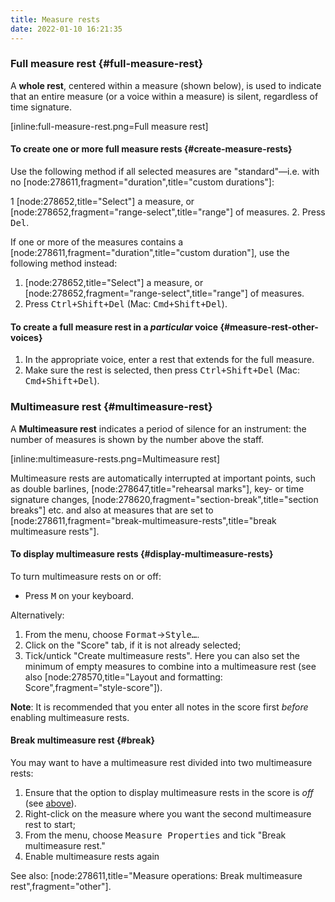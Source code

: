 ```yaml
---
title: Measure rests
date: 2022-01-10 16:21:35
---
```

### Full measure rest {#full-measure-rest}

A __whole rest__, centered within a measure (shown below), is used to indicate that an entire measure (or a voice within a measure) is silent, regardless of time signature.

[inline:full-measure-rest.png=Full measure rest]

#### To create one or more full measure rests {#create-measure-rests}

Use the following method if all selected measures are "standard"—i.e. with no [node:278611,fragment="duration",title="custom durations"]:

1 [node:278652,title="Select"] a measure, or [node:278652,fragment="range-select",title="range"] of measures.
2. Press <kbd><kbd>Del</kbd></kbd>.

If one or more of the measures contains a [node:278611,fragment="duration",title="custom duration"], use the following method instead:

1. [node:278652,title="Select"] a measure, or [node:278652,fragment="range-select",title="range"] of measures.
2. Press <kbd><kbd>Ctrl</kbd>+<kbd>Shift</kbd>+<kbd>Del</kbd></kbd> (Mac: <kbd><kbd>Cmd</kbd>+<kbd>Shift</kbd>+<kbd>Del</kbd></kbd>).

#### To create a full measure rest in a _particular_ voice {#measure-rest-other-voices}

1. In the appropriate voice, enter a rest that extends for the full measure.
2. Make sure the rest is selected, then press <kbd><kbd>Ctrl</kbd>+<kbd>Shift</kbd>+<kbd>Del</kbd></kbd> (Mac: <kbd><kbd>Cmd</kbd>+<kbd>Shift</kbd>+<kbd>Del</kbd></kbd>).

### Multimeasure rest {#multimeasure-rest}

A __Multimeasure rest__ indicates a period of silence for an instrument: the number of measures is shown by the number above the staff. 

[inline:multimeasure-rests.png=Multimeasure rest]

Multimeasure rests are automatically interrupted at important points, such as double barlines, [node:278647,title="rehearsal marks"], key- or time signature changes, [node:278620,fragment="section-break",title="section breaks"] etc. and also at measures that are set to [node:278611,fragment="break-multimeasure-rests",title="break multimeasure rests"].

#### To display multimeasure rests {#display-multimeasure-rests}

To turn multimeasure rests on or off:

* Press <kbd><kbd>M</kbd></kbd> on your keyboard.

Alternatively:

1. From the menu, choose <samp class="menu">Format</samp>&rarr;<samp class="menuitem">Style…</samp>.
2. Click on the "Score" tab, if it is not already selected;
3. Tick/untick "Create multimeasure rests". Here you can also set the minimum of empty measures to combine into a multimeasure rest (see also [node:278570,title="Layout and formatting: Score",fragment="style-score"]).

__Note__: It is recommended that you enter all notes in the score first _before_ enabling multimeasure rests.

#### Break multimeasure rest {#break}

You may want to have a multimeasure rest divided into two multimeasure rests:

1. Ensure that the option to display multimeasure rests in the score is _off_ (see [above](#display-multimeasure-rests)).
2. Right-click on the measure where you want the second multimeasure rest to start;
3. From the menu, choose <samp class="menu">Measure Properties</samp> and tick "Break multimeasure rest."
3. Enable multimeasure rests again

See also: [node:278611,title="Measure operations: Break multimeasure rest",fragment="other"].
